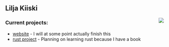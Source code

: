 ## Lilja Kiiski

 <img align="right" src="https://github-readme-stats.vercel.app/api/top-langs/?username=LiljaKiiski&layout=compact&langs_count=5" />

### Current projects:
- [website](https://github.com/LiljaKiiski/liljakiiski.github.io) - I will at some point actually finish this
- [rust project](https://github.com/LiljaKiiski/rust-project) - Planning on learning rust because I have a book
